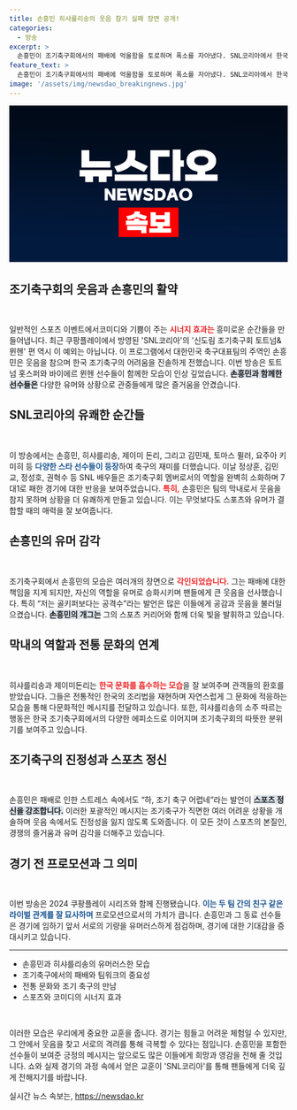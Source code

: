 ```yaml
---
title: 손흥민 히샤를리송의 웃음 참기 실패 장면 공개!
categories:
  - 방송
excerpt: >
  손흥민이 조기축구회에서의 패배에 억울함을 토로하며 폭소를 자아냈다. SNL코리아에서 한국 문화를 익힌 동료들와의 귀여운 에피소드가 눈길을 끌며, 손흥민의 재치가 빛난 순간을 놓치지 마세요!
feature_text: >
  손흥민이 조기축구회에서의 패배에 억울함을 토로하며 폭소를 자아냈다. SNL코리아에서 한국 문화를 익힌 동료들와의 귀여운 에피소드가 눈길을 끌며, 손흥민의 재치가 빛난 순간을 놓치지 마세요!
image: '/assets/img/newsdao_breakingnews.jpg'
---
```


<p><img src="/assets/img/newsdao_breakingnews.jpg" alt="bookingtag 속보" /></p>

<h2 data-ke-size="size26">조기축구회의 웃음과 손흥민의 활약</h2>

<p data-ke-size="size16">&nbsp;</p>

<p>일반적인 스포츠 이벤트에서코미디와 기쁨이 주는 <b><span style="color: #ee2323;">시너지 효과는</span></b> 흥미로운 순간들을 만들어냅니다. 최근 쿠팡플레이에서 방영된 'SNL코리아'의 '신도림 조기축구회 토트넘&amp;뮌헨' 편 역시 이 예외는 아닙니다. 이 프로그램에서 대한민국 축구대표팀의 주역인 손흥민은 웃음을 참으며 한국 조기축구의 어려움을 진솔하게 전했습니다. 이번 방송은 토트넘 홋스퍼와 바이에르 뮌헨 선수들이 함께한 모습이 인상 깊었습니다. <b><span style="background-color: #21538527;">손흥민과 함께한 선수들은</span></b> 다양한 유머와 상황으로 관중들에게 많은 즐거움을 안겼습니다.</p>

<h2 data-ke-size="size26">SNL코리아의 유쾌한 순간들</h2>

<p data-ke-size="size16">&nbsp;</p>

<p>이 방송에서는 손흥민, 히샤를리송, 제이미 돈리, 그리고 김민재, 토마스 뮐러, 요주아 키미히 등 <b><span style="color: #1a5490;">다양한 스타 선수들이 등장</span></b>하여 축구의 재미를 더했습니다. 이날 정상훈, 김민교, 정성호, 권혁수 등 SNL 배우들은 조기축구회 멤버로서의 역할을 완벽히 소화하며 7대1로 패한 경기에 대한 반응을 보여주었습니다. <b><span style="color: #ee2323;">특히,</span></b> 손흥민은 팀의 막내로서 웃음을 참지 못하며 상황을 더 유쾌하게 만들고 있습니다. 이는 무엇보다도 스포츠와 유머가 결합할 때의 매력을 잘 보여줍니다.</p>

<h2 data-ke-size="size26">손흥민의 유머 감각</h2>

<p data-ke-size="size16">&nbsp;</p>

<p>조기축구회에서 손흥민의 모습은 여러개의 장면으로 <b><span style="color: #ee2323;">각인되었습니다.</span></b> 그는 패배에 대한 책임을 지게 되지만, 자신의 역할을 유머로 승화시키며 팬들에게 큰 웃음을 선사했습니다. 특히 “저는 골키퍼보다는 공격수”라는 발언은 많은 이들에게 공감과 웃음을 불러일으켰습니다. <b><span style="background-color: #21538527;">손흥민의 개그는</span></b> 그의 스포츠 커리어와 함께 더욱 빛을 발휘하고 있습니다.</p>

<h2 data-ke-size="size26">막내의 역할과 전통 문화의 연계</h2>

<p data-ke-size="size16">&nbsp;</p>

<p>히샤를리송과 제이미돈리는 <b><span style="color: #ee2323;">한국 문화를 흡수하는 모습</span></b>을 잘 보여주며 관객들의 환호를 받았습니다. 그들은 전통적인 한국의 조리법을 재현하며 자연스럽게 그 문화에 적응하는 모습을 통해 다문화적인 메시지를 전달하고 있습니다. 또한, 히샤를리송의 소주 따르는 행동은 한국 조기축구회에서의 다양한 에피소드로 이어지며 조기축구회의 따뜻한 분위기를 보여주고 있습니다.</p>

<h2 data-ke-size="size26">조기축구의 진정성과 스포츠 정신</h2>

<p data-ke-size="size16">&nbsp;</p>

<p>손흥민은 패배로 인한 스트레스 속에서도 “하, 조기 축구 어렵네”라는 발언이 <b><span style="background-color: #21538527;">스포츠 정신을 강조합니다.</span></b> 이러한 포괄적인 메시지는 조기축구가 직면한 여러 어려운 상황을 개솔하며 웃음 속에서도 진정성을 잃지 않도록 도와줍니다. 이 모든 것이 스포츠의 본질인, 경쟁의 즐거움과 유머 감각을 더해주고 있습니다.</p>

<h2 data-ke-size="size26">경기 전 프로모션과 그 의미</h2>

<p data-ke-size="size16">&nbsp;</p>

<p>이번 방송은 2024 쿠팡플레이 시리즈와 함께 진행됐습니다. <b><span style="color: #1a5490;">이는 두 팀 간의 친구 같은 라이벌 관계를 잘 묘사하며</span></b> 프로모션으로서의 가치가 큽니다. 손흥민과 그 동료 선수들은 경기에 임하기 앞서 서로의 기량을 유머러스하게 점검하며, 경기에 대한 기대감을 증대시키고 있습니다.</p>

<hr />

<ul>
  <li>손흥민과 히샤를리송의 유머러스한 모습</li>
  <li>조기축구에서의 패배와 팀워크의 중요성</li>
  <li>전통 문화와 조기 축구의 만남</li>
  <li>스포츠와 코미디의 시너지 효과</li>
</ul>

<p data-ke-size="size16">&nbsp;</p>

<p>이러한 모습은 우리에게 중요한 교훈을 줍니다. 경기는 힘들고 어려운 체험일 수 있지만, 그 안에서 웃음을 찾고 서로의 격려를 통해 극복할 수 있다는 점입니다. 손흥민을 포함한 선수들이 보여준 긍정의 메시지는 앞으로도 많은 이들에게 희망과 영감을 전해 줄 것입니다. 쇼와 실제 경기의 과정 속에서 얻은 교훈이 'SNL코리아'를 통해 팬들에게 더욱 깊게 전해지기를 바랍니다.</p>
실시간 뉴스 속보는, <a href="https://newsdao.kr" rel="dofollow">https://newsdao.kr</a>


